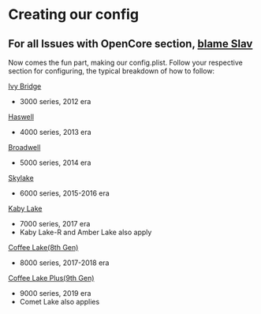 # Creating our config

## For all Issues with OpenCore section, [blame Slav](https://github.com/khronokernel)

Now comes the fun part, making our config.plist. Follow your respective section for configuring, the typical breakdown of how to follow:

[Ivy Bridge](/OpenCore/config-laptop.plist/ivy-bridge.md)
* 3000 series, 2012 era

[Haswell](/OpenCore/config-laptop.plist/haswell.md)
* 4000 series, 2013 era

[Broadwell](/OpenCore/config-laptop.plist/broadwell.md)
* 5000 series, 2014 era

[Skylake](/OpenCore/config-laptop.plist/skylake.md)
* 6000 series, 2015-2016 era

[Kaby Lake](/OpenCore/config-laptop.plist/kaby-lake.md)
* 7000 series, 2017 era
* Kaby Lake-R and Amber Lake also apply

[Coffee Lake(8th Gen)](/OpenCore/config-laptop.plist/coffee-lake.md)
* 8000 series, 2017-2018 era

[Coffee Lake Plus(9th Gen)](/OpenCore/config-laptop.plist/coffee-lake-plus.md)
* 9000 series, 2019 era
* Comet Lake also applies
